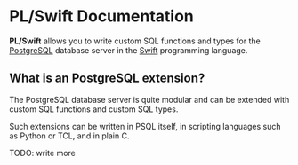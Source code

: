 # PL/Swift Documentation

**PL/Swift** allows you to write custom SQL functions and types
for the
[PostgreSQL](https://www.postgresql.org) database server
in the 
[Swift](http://swift.org/)
programming language.

## What is an PostgreSQL extension?

The PostgreSQL database server is quite modular and can be extended with
custom SQL functions and custom SQL types.

Such extensions can be written in PSQL itself,
in scripting languages such as Python or TCL,
and in plain C.

TODO: write more
